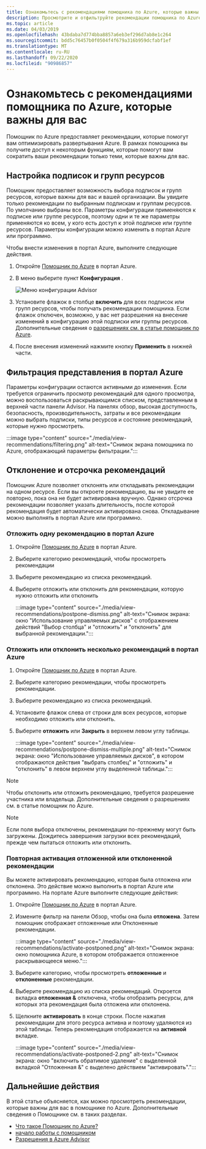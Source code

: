 ```yaml
---
title: Ознакомьтесь с рекомендациями помощника по Azure, которые важны для вас
description: Просмотрите и отфильтруйте рекомендации помощника по Azure, чтобы уменьшить шум.
ms.topic: article
ms.date: 04/03/2019
ms.openlocfilehash: 43bdaba7d774bba8857a6eb3ef296d7ab8e1c264
ms.sourcegitcommit: bdd5c76457b0f0504f4f679a316b959dcfabf1ef
ms.translationtype: MT
ms.contentlocale: ru-RU
ms.lasthandoff: 09/22/2020
ms.locfileid: "90986857"
---
```

# <a name="view-azure-advisor-recommendations-that-matter-to-you"></a>Ознакомьтесь с рекомендациями помощника по Azure, которые важны для вас

Помощник по Azure предоставляет рекомендации, которые помогут вам оптимизировать развертывания Azure. В рамках помощника вы получите доступ к некоторым функциям, которые помогут вам сократить ваши рекомендации только теми, которые важны для вас.

## <a name="configure-subscriptions-and-resource-groups"></a>Настройка подписок и групп ресурсов

Помощник предоставляет возможность выбора подписок и групп ресурсов, которые важны для вас и вашей организации. Вы увидите только рекомендации по выбранным подпискам и группам ресурсов. По умолчанию выбраны все. Параметры конфигурации применяются к подписке или группе ресурсов, поэтому одни и те же параметры применяются ко всем, у кого есть доступ к этой подписке или группе ресурсов. Параметры конфигурации можно изменить в портал Azure или программно.

Чтобы внести изменения в портал Azure, выполните следующие действия.

1. Откройте [Помощник по Azure](https://aka.ms/azureadvisordashboard) в портал Azure.

1. В меню выберите пункт **Конфигурация** .

   ![Меню конфигурации Advisor](./media/view-recommendations/configuration.png)

1. Установите флажок в столбце **включить** для всех подписок или групп ресурсов, чтобы получать рекомендации помощника. Если флажок отключен, возможно, у вас нет разрешения на внесение изменений в конфигурацию этой подписки или группы ресурсов. Дополнительные сведения о [разрешениях см. в статье помощник по Azure](permissions.md).

1. После внесения изменений нажмите кнопку **Применить** в нижней части.

## <a name="filtering-your-view-in-the-azure-portal"></a>Фильтрация представления в портал Azure

Параметры конфигурации остаются активными до изменения. Если требуется ограничить просмотр рекомендаций для одного просмотра, можно воспользоваться раскрывающимся списком, представленным в верхней части панели Advisor. На панелях обзор, высокая доступность, безопасность, производительность, затраты и все рекомендации можно выбрать подписки, типы ресурсов и состояние рекомендаций, которые нужно просмотреть.

   :::image type="content" source="./media/view-recommendations/filtering.png" alt-text="Снимок экрана помощника по Azure, отображающий параметры фильтрации.":::

## <a name="dismissing-and-postponing-recommendations"></a>Отклонение и отсрочка рекомендаций

Помощник Azure позволяет отклонять или откладывать рекомендации на одном ресурсе. Если вы откроете рекомендацию, вы не увидите ее повторно, пока она не будет активирована вручную. Однако отсрочка рекомендации позволяет указать длительность, после которой рекомендация будет автоматически активирована снова. Откладывание можно выполнять в портал Azure или программно.

### <a name="postpone-a-single-recommendation-in-the-azure-portal"></a>Отложить одну рекомендацию в портал Azure 

1. Откройте [Помощник по Azure](https://aka.ms/azureadvisordashboard) в портал Azure.
1. Выберите категорию рекомендаций, чтобы просмотреть рекомендации
1. Выберите рекомендацию из списка рекомендаций.
1. Выберите отложить или отклонить для рекомендации, которую нужно отложить или отклонить

     :::image type="content" source="./media/view-recommendations/postpone-dismiss.png" alt-text="Снимок экрана: окно "Использование управляемых дисков" с отображением действий "Выбор столбца" и "отложить" и "отклонить" для выбранной рекомендации.":::

### <a name="postpone-or-dismiss-a-multiple-recommendations-in-the-azure-portal"></a>Отложить или отклонить несколько рекомендаций в портал Azure

1. Откройте [Помощник по Azure](https://aka.ms/azureadvisordashboard) в портал Azure.
1. Выберите категорию рекомендации, чтобы просмотреть рекомендации.
1. Выберите рекомендацию из списка рекомендаций.
1. Установите флажок слева от строки для всех ресурсов, которые необходимо отложить или отклонить.
1. Выберите **отложить** или **Закрыть** в верхнем левом углу таблицы.

     :::image type="content" source="./media/view-recommendations/postpone-dismiss-multiple.png" alt-text="Снимок экрана: окно "Использование управляемых дисков", в котором отображаются действия "выбрать столбец" и "отложить" и "отклонить" в левом верхнем углу выделенной таблицы.":::

> [!NOTE]
> Чтобы отклонить или отложить рекомендацию, требуется разрешение участника или владельца. Дополнительные сведения о разрешениях см. в статье помощник по Azure.

> [!NOTE]
> Если поля выбора отключены, рекомендации по-прежнему могут быть загружены. Дождитесь завершения загрузки всех рекомендаций, прежде чем пытаться отложить или отклонить.

### <a name="reactivate-a-postponed-or-dismissed-recommendation"></a>Повторная активация отложенной или отклоненной рекомендации

Вы можете активировать рекомендацию, которая была отложена или отклонена. Это действие можно выполнить в портал Azure или программно. На портале Azure выполните следующие действия:

1. Откройте [Помощник по Azure](https://aka.ms/azureadvisordashboard) в портал Azure.

1. Измените фильтр на панели Обзор, чтобы она была **отложена**. Затем помощник отображает отложенные или Отклоненные рекомендации.

    :::image type="content" source="./media/view-recommendations/activate-postponed.png" alt-text="Снимок экрана: окно помощника Azure, в котором отображается отложенное раскрывающееся меню.":::

1. Выберите категорию, чтобы просмотреть **отложенные** и **отклоненные** рекомендации.

1. Выберите рекомендацию из списка рекомендаций. Откроется вкладка **отложенная &** отключена, чтобы отобразить ресурсы, для которых эта рекомендация была отложена или отклонена.

1. Щелкните **активировать** в конце строки. После нажатия рекомендации для этого ресурса активна и поэтому удаляются из этой таблицы. Теперь рекомендация отображается на **активной** вкладке.
 
     :::image type="content" source="./media/view-recommendations/activate-postponed-2.png" alt-text="Снимок экрана: окно "включить обратимое удаление" с выделенной вкладкой "Отложенная &" с выделено действием "активировать".":::

## <a name="next-steps"></a>Дальнейшие действия

В этой статье объясняется, как можно просмотреть рекомендации, которые важны для вас в помощнике по Azure. Дополнительные сведения о Помощнике см. в таких разделах. 

- [Что такое Помощник по Azure?](advisor-overview.md)
- [начало работы с помощником](advisor-get-started.md)
- [Разрешения в Azure Advisor](permissions.md)



